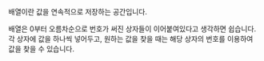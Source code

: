 배열이란 값을 연속적으로 저장하는 공간입니다.

배열은 0부터 오름차순으로 번호가 써진 상자들이 이어붙여있다고 생각하면 쉽습니다.<br>
각 상자에 값을 하나씩 넣어두고, 원하는 값을 찾을 때는 해당 상자의 번호를 이용하여 값을 찾을 수 있습니다.
